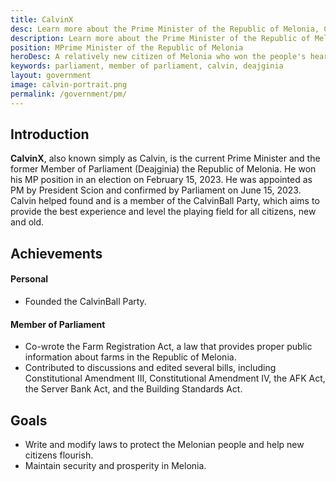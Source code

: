 ```yaml
---
title: CalvinX
desc: Learn more about the Prime Minister of the Republic of Melonia, CalvinX.
description: Learn more about the Prime Minister of the Republic of Melonia, CalvinX.
position: MPrime Minister of the Republic of Melonia
heroDesc: A relatively new citizen of Melonia who won the people's heart quickly.
keywords: parliament, member of parliament, calvin, deajginia
layout: government
image: calvin-portrait.png
permalink: /government/pm/
---
```


## Introduction
**CalvinX**, also known simply as Calvin, is the current Prime Minister and the former Member of Parliament (Deajginia) the Republic of Melonia. He won his MP position in an election on February 15, 2023. He was appointed as PM by President Scion and confirmed by Parliament on June 15, 2023. Calvin helped found and is a member of the CalvinBall Party, which aims to provide the best experience and level the playing field for all citizens, new and old.

## Achievements

#### Personal
- Founded the CalvinBall Party.

#### Member of Parliament
- Co-wrote the Farm Registration Act, a law that provides proper public information about farms in the Republic of Melonia.
- Contributed to discussions and edited several bills, including Constitutional Amendment III, Constitutional Amendment IV, the AFK Act, the Server Bank Act, and the Building Standards Act.

## Goals
- Write and modify laws to protect the Melonian people and help new citizens flourish.
- Maintain security and prosperity in Melonia.
